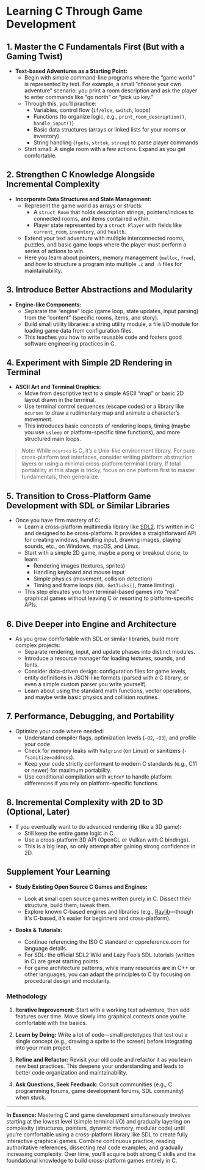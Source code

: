 # Learning C Through Game Development

## 1. Master the C Fundamentals First (But with a Gaming Twist)

- **Text-based Adventures as a Starting Point:**
  - Begin with simple command-line programs where the “game world” is represented by text. For example, a small “choose your own adventure” scenario: you print a room description and ask the player to enter commands like “go north” or “pick up key.”
  - Through this, you’ll practice:
    - Variables, control flow (`if/else`, `switch`, loops)
    - Functions (to organize logic, e.g., `print_room_description()`, `handle_input()`)
    - Basic data structures (arrays or linked lists for your rooms or inventory)
    - String handling (`fgets`, `strtok`, `strcmp`) to parse player commands
  - Start small. A single room with a few actions. Expand as you get comfortable.

## 2. Strengthen C Knowledge Alongside Incremental Complexity

- **Incorporate Data Structures and State Management:**
  - Represent the game world as arrays or structs:
    - A `struct Room` that holds description strings, pointers/indices to connected rooms, and items contained within.
    - Player state represented by a `struct Player` with fields like `current_room`, `inventory`, and `health`.
  - Extend your text adventure with multiple interconnected rooms, puzzles, and basic game loops where the player must perform a series of actions to win.
  - Here you learn about pointers, memory management (`malloc`, `free`), and how to structure a program into multiple `.c` and `.h` files for maintainability.

## 3. Introduce Better Abstractions and Modularity

- **Engine-like Components:**
  - Separate the “engine” logic (game loop, state updates, input parsing) from the “content” (specific rooms, items, and story).
  - Build small utility libraries: a string utility module, a file I/O module for loading game data from configuration files.
  - This teaches you how to write reusable code and fosters good software engineering practices in C.

## 4. Experiment with Simple 2D Rendering in Terminal

- **ASCII Art and Terminal Graphics:**
  - Move from descriptive text to a simple ASCII “map” or basic 2D layout drawn in the terminal.
  - Use terminal control sequences (escape codes) or a library like `ncurses` to draw a rudimentary map and animate a character’s movement.
  - This introduces basic concepts of rendering loops, timing (maybe you use `usleep` or platform-specific time functions), and more structured main loops.

> _Note:_ While `ncurses` is C, it’s a Unix-like environment library. For pure cross-platform text interfaces, consider writing platform abstraction layers or using a minimal cross-platform terminal library. If total portability at this stage is tricky, focus on one platform first to master fundamentals, then generalize.

## 5. Transition to Cross-Platform Game Development with SDL or Similar Libraries

- Once you have firm mastery of C:
  - Learn a cross-platform multimedia library like [SDL2](https://libsdl.org/). It’s written in C and designed to be cross-platform. It provides a straightforward API for creating windows, handling input, drawing images, playing sounds, etc., on Windows, macOS, and Linux.
  - Start with a simple 2D game, maybe a pong or breakout clone, to learn:
    - Rendering images (textures, sprites)
    - Handling keyboard and mouse input
    - Simple physics (movement, collision detection)
    - Timing and frame loops (`SDL_GetTicks()`, frame limiting)
  - This step elevates you from terminal-based games into “real” graphical games without leaving C or resorting to platform-specific APIs.

## 6. Dive Deeper into Engine and Architecture

- As you grow comfortable with SDL or similar libraries, build more complex projects:
  - Separate rendering, input, and update phases into distinct modules.
  - Introduce a resource manager for loading textures, sounds, and fonts.
  - Consider data-driven design: configuration files for game levels, entity definitions in JSON-like formats (parsed with a C library, or even a simple custom parser you write yourself).
  - Learn about using the standard math functions, vector operations, and maybe write basic physics and collision routines.

## 7. Performance, Debugging, and Portability

- Optimize your code where needed:
  - Understand compiler flags, optimization levels (`-O2`, `-O3`), and profile your code.
  - Check for memory leaks with `Valgrind` (on Linux) or sanitizers (`-fsanitize=address`).
  - Keep your code strictly conformant to modern C standards (e.g., C11 or newer) for maximum portability.
  - Use conditional compilation with `#ifdef` to handle platform differences if you rely on platform-specific functions.

## 8. Incremental Complexity with 2D to 3D (Optional, Later)

- If you eventually want to do advanced rendering (like a 3D game):
  - Still keep the entire game logic in C.
  - Use a cross-platform 3D API (OpenGL or Vulkan with C bindings).
  - This is a big leap, so only attempt after gaining strong confidence in 2D.

## Supplement Your Learning

- **Study Existing Open Source C Games and Engines:**

  - Look at small open source games written purely in C. Dissect their structure, build them, tweak them.
  - Explore known C-based engines and libraries (e.g., [Raylib](https://www.raylib.com/)—though it's C-based, it’s easier for beginners and cross-platform).
- **Books & Tutorials:**

  - Continue referencing the ISO C standard or cppreference.com for language details.
  - For SDL: the official SDL2 Wiki and Lazy Foo’s SDL tutorials (written in C) are great starting points.
  - For game architecture patterns, while many resources are in C++ or other languages, you can adapt the principles to C by focusing on procedural design and modularity.

### Methodology

1. **Iterative Improvement:** Start with a working text adventure, then add features over time. Move slowly into graphical contexts once you’re comfortable with the basics.

2. **Learn by Doing:** Write a lot of code—small prototypes that test out a single concept (e.g., drawing a sprite to the screen) before integrating into your main project.

3. **Refine and Refactor:** Revisit your old code and refactor it as you learn new best practices. This deepens your understanding and leads to better code organization and maintainability.

4. **Ask Questions, Seek Feedback:** Consult communities (e.g., C programming forums, game development forums, SDL community) when stuck.

---

**In Essence:**
Mastering C and game development simultaneously involves starting at the lowest level (simple terminal I/O) and gradually layering on complexity (structures, pointers, dynamic memory, modular code) until you’re comfortable using a cross-platform library like SDL to create fully interactive graphical games. Combine continuous practice, reading authoritative references, dissecting real code examples, and gradually increasing complexity. Over time, you’ll acquire both strong C skills and the foundational knowledge to build cross-platform games entirely in C.
